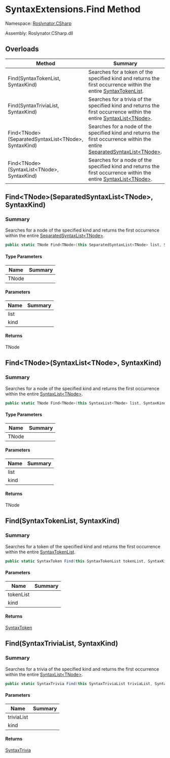 # SyntaxExtensions\.Find Method

Namespace: [Roslynator.CSharp](../../README.md)

Assembly: Roslynator\.CSharp\.dll

## Overloads

| Method | Summary |
| ------ | ------- |
| Find\(SyntaxTokenList, SyntaxKind\) | Searches for a token of the specified kind and returns the first occurrence within the entire [SyntaxTokenList](https://docs.microsoft.com/en-us/dotnet/api/microsoft.codeanalysis.syntaxtokenlist)\. |
| Find\(SyntaxTriviaList, SyntaxKind\) | Searches for a trivia of the specified kind and returns the first occurrence within the entire [SyntaxList\<TNode>](https://docs.microsoft.com/en-us/dotnet/api/microsoft.codeanalysis.syntaxlist-1)\. |
| Find\<TNode>\(SeparatedSyntaxList\<TNode>, SyntaxKind\) | Searches for a node of the specified kind and returns the first occurrence within the entire [SeparatedSyntaxList\<TNode>](https://docs.microsoft.com/en-us/dotnet/api/microsoft.codeanalysis.separatedsyntaxlist-1)\. |
| Find\<TNode>\(SyntaxList\<TNode>, SyntaxKind\) | Searches for a node of the specified kind and returns the first occurrence within the entire [SyntaxList\<TNode>](https://docs.microsoft.com/en-us/dotnet/api/microsoft.codeanalysis.syntaxlist-1)\. |

## Find\<TNode>\(SeparatedSyntaxList\<TNode>, SyntaxKind\)

### Summary

Searches for a node of the specified kind and returns the first occurrence within the entire [SeparatedSyntaxList\<TNode>](https://docs.microsoft.com/en-us/dotnet/api/microsoft.codeanalysis.separatedsyntaxlist-1)\.

```csharp
public static TNode Find<TNode>(this SeparatedSyntaxList<TNode> list, SyntaxKind kind) where TNode : Microsoft.CodeAnalysis.SyntaxNode
```

#### Type Parameters

| Name | Summary |
| ---- | ------- |
| TNode | |

#### Parameters

| Name | Summary |
| ---- | ------- |
| list | |
| kind | |

#### Returns

TNode


## Find\<TNode>\(SyntaxList\<TNode>, SyntaxKind\)

### Summary

Searches for a node of the specified kind and returns the first occurrence within the entire [SyntaxList\<TNode>](https://docs.microsoft.com/en-us/dotnet/api/microsoft.codeanalysis.syntaxlist-1)\.

```csharp
public static TNode Find<TNode>(this SyntaxList<TNode> list, SyntaxKind kind) where TNode : Microsoft.CodeAnalysis.SyntaxNode
```

#### Type Parameters

| Name | Summary |
| ---- | ------- |
| TNode | |

#### Parameters

| Name | Summary |
| ---- | ------- |
| list | |
| kind | |

#### Returns

TNode


## Find\(SyntaxTokenList, SyntaxKind\)

### Summary

Searches for a token of the specified kind and returns the first occurrence within the entire [SyntaxTokenList](https://docs.microsoft.com/en-us/dotnet/api/microsoft.codeanalysis.syntaxtokenlist)\.

```csharp
public static SyntaxToken Find(this SyntaxTokenList tokenList, SyntaxKind kind)
```

#### Parameters

| Name | Summary |
| ---- | ------- |
| tokenList | |
| kind | |

#### Returns

[SyntaxToken](https://docs.microsoft.com/en-us/dotnet/api/microsoft.codeanalysis.syntaxtoken)


## Find\(SyntaxTriviaList, SyntaxKind\)

### Summary

Searches for a trivia of the specified kind and returns the first occurrence within the entire [SyntaxList\<TNode>](https://docs.microsoft.com/en-us/dotnet/api/microsoft.codeanalysis.syntaxlist-1)\.

```csharp
public static SyntaxTrivia Find(this SyntaxTriviaList triviaList, SyntaxKind kind)
```

#### Parameters

| Name | Summary |
| ---- | ------- |
| triviaList | |
| kind | |

#### Returns

[SyntaxTrivia](https://docs.microsoft.com/en-us/dotnet/api/microsoft.codeanalysis.syntaxtrivia)


